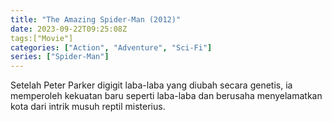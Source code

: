 ```yaml
---
title: "The Amazing Spider-Man (2012)"
date: 2023-09-22T09:25:08Z
tags:["Movie"]
categories: ["Action", "Adventure", "Sci-Fi"]
series: ["Spider-Man"]
---
```


Setelah Peter Parker digigit laba-laba yang diubah secara genetis, ia memperoleh kekuatan baru seperti laba-laba dan berusaha menyelamatkan kota dari intrik musuh reptil misterius.

<mux-player stream-type="on-demand"
  src="https://kp3d-my.sharepoint.com/personal/ryoo_kp3d_onmicrosoft_com/_layouts/15/download.aspx?share=ERb6zk6G2c5Ptu64cVCKrOoBsQrpd-TVSutl0kGD7VKIfQ" metadata-video-title="The Amazing Spider-Man (2012)" prefer-playback="mse" controls>
  </mux-player>
  
  
  <script src="https://cdn.jsdelivr.net/npm/@mux/mux-player"></script>
  
 <script id="Ef9wofBOfWtYlrjWgx2EhRszI7ISte00Jiuqb00VujnrQ" type="application/ld+json">
 {
  "@context": "https://schema.org/",
  "@type": "VideoObject",
  "name": "The Amazing Spider-Man (2012)",
  "contentUrl": "https://stream.mux.com/Ef9wofBOfWtYlrjWgx2EhRszI7ISte00Jiuqb00VujnrQ.m3u8",
  "thumbnailUrl": "https://www.themoviedb.org/t/p/original/zUTiuV5GPUmrNLEboFUvIRAl2xA.jpg?width=314&fit_mode=preserve&time=25",
  "uploadDate": "2023-09-22T09:25:08Z",
}

</script>